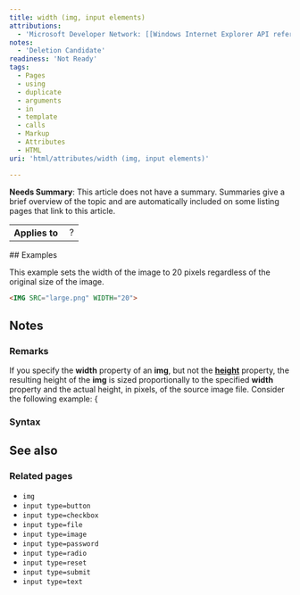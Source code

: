 ```yaml
---
title: width (img, input elements)
attributions:
  - 'Microsoft Developer Network: [[Windows Internet Explorer API reference](http://msdn.microsoft.com/en-us/library/ie/hh828809%28v=vs.85%29.aspx) Article]'
notes:
  - 'Deletion Candidate'
readiness: 'Not Ready'
tags:
  - Pages
  - using
  - duplicate
  - arguments
  - in
  - template
  - calls
  - Markup
  - Attributes
  - HTML
uri: 'html/attributes/width (img, input elements)'

---
```

**Needs Summary**: This article does not have a summary. Summaries give a brief overview of the topic and are automatically included on some listing pages that link to this article.

<table class="wikitable">
<tr>
<th>
Applies to

</th>
<td>
 ?

</td>
</tr>
</table>
## Examples

This example sets the width of the image to 20 pixels regardless of the original size of the image.

``` html
<IMG SRC="large.png" WIDTH="20">
```

## Notes

### Remarks

If you specify the **width** property of an **img**, but not the [**height**](/html/attributes/height) property, the resulting height of the **img** is sized proportionally to the specified **width** property and the actual height, in pixels, of the source image file. Consider the following example: {

### Syntax

## See also

### Related pages

-   `img`
-   `input type=button`
-   `input type=checkbox`
-   `input type=file`
-   `input type=image`
-   `input type=password`
-   `input type=radio`
-   `input type=reset`
-   `input type=submit`
-   `input type=text`
